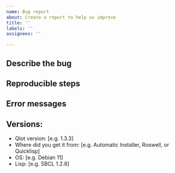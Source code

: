 ```yaml
---
name: Bug report
about: Create a report to help us improve
title: ''
labels: ''
assignees: ''

---
```


## Describe the bug

## Reproducible steps

## Error messages

## Versions:
 - Qlot version: [e.g. 1.3.3]
 - Where did you get it from: [e.g. Automatic Installer, Roswell, or Quicklisp]
 - OS: [e.g. Debian 11]
 - Lisp: [e.g. SBCL 1.2.8]
